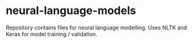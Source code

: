 # neural-language-models
Repository contains files for neural language modelling. Uses NLTK and Keras for model training / validation.
